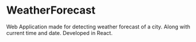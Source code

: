# WeatherForecast
Web Application made for detecting weather forecast of a city. Along with current time and date. Developed in React.
